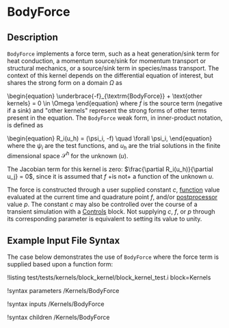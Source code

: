# BodyForce

## Description

`BodyForce` implements a force term, such as a heat generation/sink term for heat
conduction, a momentum source/sink for momentum transport or structural mechanics, or
a source/sink term in species/mass transport. The context of this kernel depends
on the differential equation of interest, but shares the strong form on a domain
$\Omega$ as

\begin{equation}
\underbrace{-f}_{\textrm{BodyForce}} + \text{other kernels} = 0 \in \Omega
\end{equation}
where $f$ is the source term (negative if a sink) and "other kernels"
represent the strong forms of other terms present in the equation. The `BodyForce`
weak form, in inner-product notation, is defined as

\begin{equation}
R_i(u_h) = (\psi_i, -f) \quad \forall \psi_i,
\end{equation}
where the $\psi_i$ are the test functions, and $u_h$ are the trial solutions in
the finite dimensional space $\mathcal{S}^h$ for the unknown ($u$).

The Jacobian term for this kernel is zero: $\frac{\partial R_i(u_h)}{\partial u_j} = 0$, since
it is assumed that $f$ +is not+ a function of the unknown $u$.

The force is constructed through a user supplied constant $c$,
[function](/Functions/index.md) value evaluated at the current time and
quadrature point $f$, and/or [postprocessor](/Postprocessors/index.md)
value $p$. The constant $c$ may also be
controlled over the course of a transient simulation with a
[Controls](/Controls/index.md) block.
Not supplying $c$, $f$, or $p$ through its corresponding
parameter is equivalent to setting its value to unity.

## Example Input File Syntax

The case below demonstrates the use of `BodyForce` where the force term is
supplied based upon a function form:

!listing test/tests/kernels/block_kernel/block_kernel_test.i block=Kernels

!syntax parameters /Kernels/BodyForce

!syntax inputs /Kernels/BodyForce

!syntax children /Kernels/BodyForce
